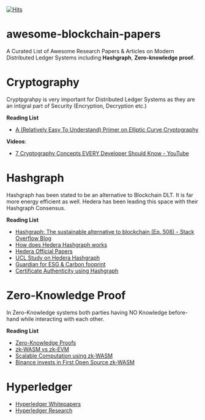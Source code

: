 [![Hits](https://hits.sh/github.com/ShatilKhan/awesome-blockchain-papers/hits.svg)](https://hits.sh/github.com/ShatilKhan/awesome-blockchain-papers/hits/)

# awesome-blockchain-papers
A Curated List of Awesome Research Papers & Articles on Modern Distributed Ledger Systems including **Hashgraph**, **Zero-knowledge proof**. 

# Cryptography
Cryptpgrahpy is very important for Distributed Ledger Systems as they are an intigral part of Security (Encryption, Decryption etc.)

**Reading List**
- [A (Relatively Easy To Understand) Primer on Elliptic Curve Cryptography](https://blog.cloudflare.com/a-relatively-easy-to-understand-primer-on-elliptic-curve-cryptography/)

**Videos**:
- [7 Cryptography Concepts EVERY Developer Should Know - YouTube](https://www.youtube.com/watch?v=NuyzuNBFWxQ&t=168s)


# Hashgraph
Hashgraph has been stated to be an alternative to Blockchain DLT. It is far more energy efficient as well. Hedera has been leading this space with their Hashgraph Consensus.

**Reading List**
- [Hashgraph: The sustainable alternative to blockchain (Ep. 508) - Stack Overflow Blog](https://stackoverflow.blog/2022/11/09/hashgraph-the-sustainable-alternative-to-blockchain/)
- [How does Hedera Hashgraph works](https://zebpay.com/blog/how-does-hedera-hashgraph-hbar-work#:~:text=Hedera%20Hashgraph%20is%20an%20alternative,with%20a%20few%20faulty%20nodes.)
- [Hedera Official Papers](https://hedera.com/papers)
- [UCL Study on Hedera Hashgraph](https://hedera.com/papers)
- [Guardian for ESG & Carbon fooprint](https://github.com/hashgraph/guardian)
- [Certificate Authenticity using Hashgraph](https://ieeexplore.ieee.org/document/10200079)

# Zero-Knowledge Proof
In Zero-Knowledge systems both parties having NO Knowledge before-hand while interacting with each other.

**Reading List**
- [Zero-Knowledge Proofs](https://ethereum.org/en/zero-knowledge-proofs/)
- [zk-WASM vs zk-EVM](https://twitter.com/HyperOracle/status/1623384955178090496?ref_src=twsrc%5Etfw%7Ctwcamp%5Etweetembed%7Ctwterm%5E1623384955178090496%7Ctwgr%5Ecfb7aa57390f3089f298ab3ba91a7333db425cf2%7Ctwcon%5Es1_&ref_url=https%3A%2F%2Fpublish.twitter.com%2F%3Fquery%3Dhttps3A2F2Ftwitter.com2FHyperOracle2Fstatus2F1623384955178090496widget%3DTweet)
- [Scalable Computation using zk-WASM](https://mirror.xyz/hyperoracleblog.eth/FRbMWj85951QWJdEhqGTC-p6TD41583SnZOa47EVsks)
- [Binance invests in First Open Source zk-WASM](https://www.binance.com/en/blog/ecosystem/binance-labs-invests-in-delphinus-lab-the-first-opensource-zkwasm-virtual-machine-to-support-next-era-of-web3-applications-3444797851566042967)

# Hyperledger 
- [Hyperledger Whitepapers](https://www.hyperledger.org/learn/white-papers)
- [Hyperledger Research](https://www.hyperledger.org/research)

